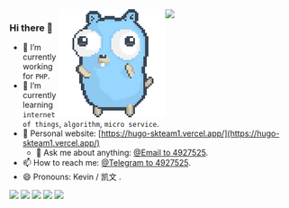 <a href="https://github.com/4927525?tab=repositories">
  <img align="right" src="https://github-readme-stats.vercel.app/api?username=4927525&count_private=true&show_icons=true" width="45%" />
  <img align="right" src="img/go.gif"/>
</a>

### Hi there 👋

- 🔭 I’m currently working for `PHP`.
- 🌱 I’m currently learning `internet of things`, `algorithm`, `micro service`.
- 🔗 Personal website: [https://hugo-skteam1.vercel.app/](https://hugo-skteam1.vercel.app/)  
    - 💬 Ask me about anything: [@Email to 4927525](mailto:hzbskak@gmail.com).
- 📫 How to reach me: [@Telegram to 4927525](https://t.me/hzbskak).
- 😄 Pronouns: Kevin / 凯文 .

![](https://img.shields.io/docker/pulls/hzbskak/testsbw)
![](https://img.shields.io/badge/Go-1.16-1cadd5)
![](https://img.shields.io/badge/php-7.4.3-9cf)
![](https://visitor-badge.laobi.icu/badge?page_id=4927525.4927525)
![](https://wakatime.com/badge/github/4927525/4927525.svg)

